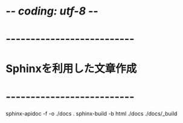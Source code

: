 # -*- coding: utf-8 -*-

# --------------------------
# Sphinxを利用した文章作成
# --------------------------


sphinx-apidoc -f -o ./docs .
sphinx-build -b html ./docs ./docs/_build